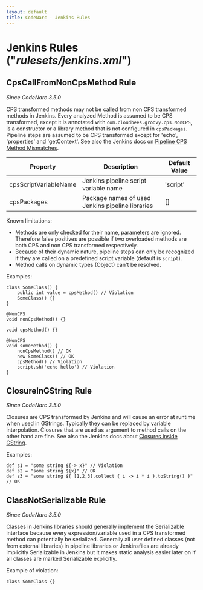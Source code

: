 ```yaml
---
layout: default
title: CodeNarc - Jenkins Rules
---  
```


# Jenkins Rules  ("*rulesets/jenkins.xml*")

## CpsCallFromNonCpsMethod Rule

*Since CodeNarc 3.5.0*

CPS transformed methods may not be called from non CPS transformed methods in Jenkins.
Every analyzed Method is assumed to be CPS transformed, except it is annotated with `com.cloudbees.groovy.cps.NonCPS`, is a constructor or a library method that is not configured in `cpsPackages`.
Pipeline steps are assumed to be CPS transformed except for 'echo', 'properties' and 'getContext'.
See also the Jenkins docs on [Pipeline CPS Method Mismatches](https://www.jenkins.io/doc/book/pipeline/cps-method-mismatches/).

| Property              | Description                                       | Default Value |
|-----------------------|---------------------------------------------------|---------------|
| cpsScriptVariableName | Jenkins pipeline script variable name             | 'script'      |
| cpsPackages           | Package names of used Jenkins pipeline libraries  | []            |

Known limitations:

* Methods are only checked for their name, parameters are ignored. Therefore false positives are possible if two overloaded methods are both CPS and non CPS transformed respectively.
* Because of their dynamic nature, pipeline steps can only be recognized if they are called on a predefined script variable (default is `script`).
* Method calls on dynamic types (Object) can't be resolved.

Examples:

```
class SomeClass() {
    public int value = cpsMethod() // Violation
    SomeClass() {}
}

@NonCPS
void nonCpsMethod() {}

void cpsMethod() {}

@NonCPS
void someMethod() {
    nonCpsMethod() // OK
    new SomeClass() // OK
    cpsMethod() // Violation
    script.sh('echo hello') // Violation
}
```

## ClosureInGString Rule

*Since CodeNarc 3.5.0*

Closures are CPS transformed by Jenkins and will cause an error at runtime when used in GStrings.
Typically they can be replaced by variable interpolation.
Closures that are used as argument to method calls on the other hand are fine.
See also the Jenkins docs about [Closures inside GString](https://www.jenkins.io/doc/book/pipeline/cps-method-mismatches/#PipelineCPSmethodmismatches-ClosuresinsideGString).

Examples:

```
def s1 = "some string ${-> x}" // Violation
def s2 = "some string ${x}" // OK
def s3 = "some string ${ [1,2,3].collect { i -> i * i }.toString() }" // OK
```

## ClassNotSerializable Rule

*Since CodeNarc 3.5.0*

Classes in Jenkins libraries should generally implement the Serializable interface because every expression/variable used in a CPS transformed method can potentially be serialized.
Generally all user defined classes (not from external libraries) in pipeline libraries or Jenkinsfiles are already implicitly Serializable in Jenkins but it makes static analysis easier later on if all classes are marked Serializable explicitly.

Example of violation:

```
class SomeClass {}
```
